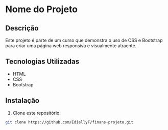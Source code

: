 # Nome do Projeto

## Descrição

Este projeto é parte de um curso que demonstra o uso de CSS e Bootstrap para criar uma página web responsiva e visualmente atraente.

## Tecnologias Utilizadas

- HTML
- CSS
- Bootstrap

## Instalação

1. Clone este repositório:

```bash
git clone https://github.com/EdiellyF/finans-projeto.git

